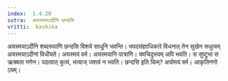 ```yaml
---
index:  1.4.20
sutra:  अयस्मयाऽदीनि छन्दसि
vritti:  kashika 
---
```


अयस्मयाऽदीनि शब्दरूपाणि छन्दसि विशये साधूनि भवन्ति। भपदसंज्ञाधिकारे विधनात् तेन सुखेन सधुत्वम् अयस्मयाऽदीनां विधीयते। अयस्मयं वर्म। अयस्मयानि पात्राणि। क्वचिदुभयम् अपि भवति। स सुष्टुभा स ऋक्वता गणेन। पदत्वात् कुत्वं, भत्वाज् जश्त्वं न भवति। छन्दसि इति किम्? अयोमयं वर्म। आकृतिगणो ऽयम्।

